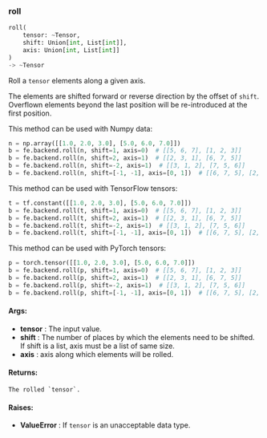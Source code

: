 

### roll
```python
roll(
	tensor: ~Tensor,
	shift: Union[int, List[int]],
	axis: Union[int, List[int]]
)
-> ~Tensor
```
Roll a `tensor` elements along a given axis.

The elements are shifted forward or reverse direction by the offset of `shift`. Overflown elements beyond the last
position will be re-introduced at the first position.

This method can be used with Numpy data:
```python
n = np.array([[1.0, 2.0, 3.0], [5.0, 6.0, 7.0]])
b = fe.backend.roll(n, shift=1, axis=0)  # [[5, 6, 7], [1, 2, 3]]
b = fe.backend.roll(n, shift=2, axis=1)  # [[2, 3, 1], [6, 7, 5]]
b = fe.backend.roll(n, shift=-2, axis=1)  # [[3, 1, 2], [7, 5, 6]]
b = fe.backend.roll(n, shift=[-1, -1], axis=[0, 1])  # [[6, 7, 5], [2, 3, 1]]
```

This method can be used with TensorFlow tensors:
```python
t = tf.constant([[1.0, 2.0, 3.0], [5.0, 6.0, 7.0]])
b = fe.backend.roll(t, shift=1, axis=0)  # [[5, 6, 7], [1, 2, 3]]
b = fe.backend.roll(t, shift=2, axis=1)  # [[2, 3, 1], [6, 7, 5]]
b = fe.backend.roll(t, shift=-2, axis=1)  # [[3, 1, 2], [7, 5, 6]]
b = fe.backend.roll(t, shift=[-1, -1], axis=[0, 1])  # [[6, 7, 5], [2, 3, 1]]
```

This method can be used with PyTorch tensors:
```python
p = torch.tensor([[1.0, 2.0, 3.0], [5.0, 6.0, 7.0]])
b = fe.backend.roll(p, shift=1, axis=0)  # [[5, 6, 7], [1, 2, 3]]
b = fe.backend.roll(p, shift=2, axis=1)  # [[2, 3, 1], [6, 7, 5]]
b = fe.backend.roll(p, shift=-2, axis=1)  # [[3, 1, 2], [7, 5, 6]]
b = fe.backend.roll(p, shift=[-1, -1], axis=[0, 1])  # [[6, 7, 5], [2, 3, 1]]
```


#### Args:

* **tensor** :  The input value.
* **shift** :  The number of places by which the elements need to be shifted. If shift is a list, axis must be a list of        same size.
* **axis** :  axis along which elements will be rolled.

#### Returns:
    The rolled `tensor`.

#### Raises:

* **ValueError** :  If `tensor` is an unacceptable data type.